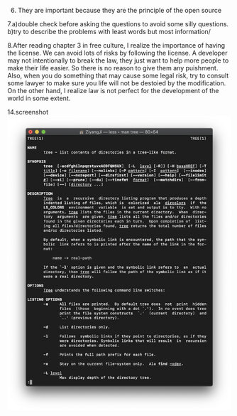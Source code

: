 6. They are important because they are the principle of the open source

7.a)double check before asking the questions to avoid some silly questions.  
  b)try to describe the problems with least words but most information/
  
8.After reading chapter 3 in free culture, I realize the importance of having
  the license. We can avoid lots of risks by following the license. A developer 
  may not intentionally to break the law, they just want to help more people to
  make their life easier. So there is no reason to give them any puishment. Also, 
  when you do something that may cause some legal risk, try to consult some lawyer
  to make sure you life will not be destoied by the modification. On the other
  hand, I realize law is not perfect for the development of the world in some extent.

14.screenshot ![tree screenshot](labs/screenshot.png)
